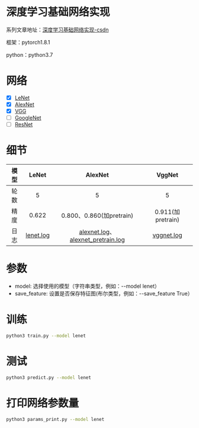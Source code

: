 # 深度学习基础网络实现
系列文章地址：[深度学习基础网络实现-csdn](https://blog.csdn.net/qq_37668436/article/details/116199117) 

框架：pytorch1.8.1

python：python3.7

# 网络
- [x] [LeNet](http://vision.stanford.edu/cs598_spring07/papers/Lecun98.pdf) 
- [x] [AlexNet](http://www.cs.toronto.edu/~fritz/absps/imagenet.pdf) 
- [x] [VGG](https://arxiv.org/pdf/1409.1556.pdf) 
- [ ] [GoogleNet](https://arxiv.org/pdf/1409.4842.pdf) 
- [ ] [ResNet](https://arxiv.org/pdf/1512.03385.pdf) 

# 细节
|模型|LeNet|AlexNet|VggNet|
| :---: | :---: | :---: | :---: |
|轮数|5|5|5|
|精度|0.622|0.800、0.860(加pretrain)|0.911(加pretrain)|
|日志|[lenet.log](./logs/lenet.log)|[alexnet.log](./logs/alexnet.log)、[alexnet_pretrain.log](./logs/alexnet_pretrain.log)|[vggnet.log](./logs/vgg16.log)|


# 参数
- model: 选择使用的模型（字符串类型，例如：--model lenet）
- save_feature: 设置是否保存特征图(布尔类型，例如：--save_feature True）

# 训练
```bash
python3 train.py --model lenet
```
# 测试
```bash
python3 predict.py --model lenet
```
# 打印网络参数量
```bash
python3 params_print.py --model lenet
```

